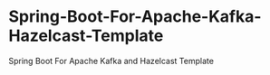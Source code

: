 # Spring-Boot-For-Apache-Kafka-Hazelcast-Template
Spring Boot For Apache Kafka and Hazelcast Template
